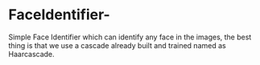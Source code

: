 # FaceIdentifier-
Simple Face Identifier which can identify any face in the images, the best thing is that we use a cascade already built and trained named as Haarcascade.
